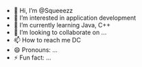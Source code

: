 - 👋 Hi, I’m @Squeeezz
- 👀 I’m interested in application development
- 🌱 I’m currently learning Java, C++
- 💞️ I’m looking to collaborate on ...
- 📫 How to reach me DC
- 😄 Pronouns: ...
- ⚡ Fun fact: ...

<!---
Squeeezz/Squeeezz is a ✨ special ✨ repository because its `README.md` (this file) appears on your GitHub profile.
You can click the Preview link to take a look at your changes.
--->
